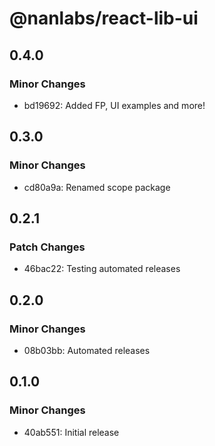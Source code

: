 # @nanlabs/react-lib-ui

## 0.4.0

### Minor Changes

- bd19692: Added FP, UI examples and more!

## 0.3.0

### Minor Changes

- cd80a9a: Renamed scope package

## 0.2.1

### Patch Changes

- 46bac22: Testing automated releases

## 0.2.0

### Minor Changes

- 08b03bb: Automated releases

## 0.1.0

### Minor Changes

- 40ab551: Initial release

